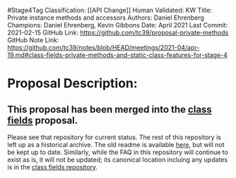 #Stage4Tag
Classification: [[API Change]]
Human Validated: KW
Title: Private instance methods and accessors
Authors: Daniel Ehrenberg
Champions: Daniel Ehrenberg, Kevin Gibbons
Date: April 2021
Last Commit: 2021-02-15
GitHub Link: https://github.com/tc39/proposal-private-methods
GitHub Note Link: https://github.com/tc39/notes/blob/HEAD/meetings/2021-04/apr-19.md#class-fields-private-methods-and-static-class-features-for-stage-4

# Proposal Description:
## This proposal has been merged into the [class fields](https://github.com/tc39/proposal-class-fields) proposal.

Please see that repository for current status. The rest of this repository is left up as a historical archive. The old readme is available [here](OLD_README.md), but will not be kept up to date. Similarly, while the FAQ in this repository will continue to exist as is, it will not be updated; its canonical location incluing any updates is in the [class fields repository](https://github.com/tc39/proposal-class-fields/blob/HEAD/PRIVATE_SYNTAX_FAQ.md).
